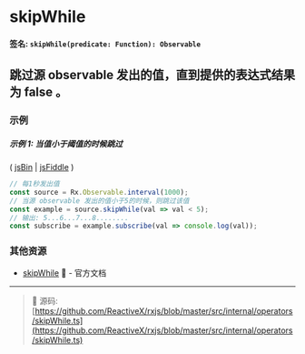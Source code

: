 # skipWhile

#### 签名: `skipWhile(predicate: Function): Observable`

## 跳过源 observable 发出的值，直到提供的表达式结果为 false 。

### 示例

##### 示例 1: 当值小于阈值的时候跳过

( [jsBin](http://jsbin.com/bemikuleya/edit?js,console) |
[jsFiddle](https://jsfiddle.net/btroncone/3ymfxb09/) )

```js
// 每1秒发出值
const source = Rx.Observable.interval(1000);
// 当源 observable 发出的值小于5的时候，则跳过该值
const example = source.skipWhile(val => val < 5);
// 输出: 5...6...7...8........
const subscribe = example.subscribe(val => console.log(val));
```


### 其他资源

* [skipWhile](http://cn.rx.js.org/class/es6/Observable.js~Observable.html#instance-method-skipWhile) :newspaper: - 官方文档

---
> :file_folder: 源码:  [https://github.com/ReactiveX/rxjs/blob/master/src/internal/operators/skipWhile.ts](https://github.com/ReactiveX/rxjs/blob/master/src/internal/operators/skipWhile.ts)
